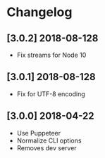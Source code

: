 # Changelog

## [3.0.2] 2018-08-128

- Fix streams for Node 10

## [3.0.1] 2018-08-128

- Fix for UTF-8 encoding

## [3.0.0] 2018-04-22

- Use Puppeteer
- Normalize CLI options
- Removes dev server
